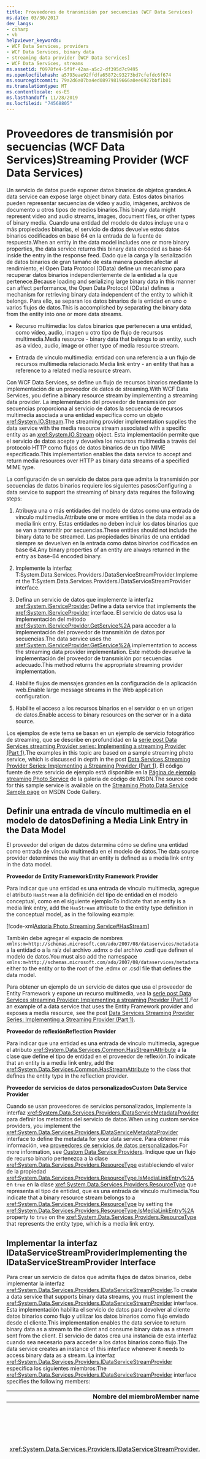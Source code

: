 ```yaml
---
title: Proveedores de transmisión por secuencias (WCF Data Services)
ms.date: 03/30/2017
dev_langs:
- csharp
- vb
helpviewer_keywords:
- WCF Data Services, providers
- WCF Data Services, binary data
- streaming data provider [WCF Data Services]
- WCF Data Services, streams
ms.assetid: f0978fe4-5f9f-42aa-a5c2-df395d7c9495
ms.openlocfilehash: a5793eae92ffdfa65872c93273bd7cfefdc6f674
ms.sourcegitcommit: 79a2d6a07ba4ed08979819666a0ee6927bbf1b01
ms.translationtype: MT
ms.contentlocale: es-ES
ms.lasthandoff: 11/28/2019
ms.locfileid: "74568805"
---
```

# <a name="streaming-provider-wcf-data-services"></a><span data-ttu-id="32712-102">Proveedores de transmisión por secuencias (WCF Data Services)</span><span class="sxs-lookup"><span data-stu-id="32712-102">Streaming Provider (WCF Data Services)</span></span>

<span data-ttu-id="32712-103">Un servicio de datos puede exponer datos binarios de objetos grandes.</span><span class="sxs-lookup"><span data-stu-id="32712-103">A data service can expose large object binary data.</span></span> <span data-ttu-id="32712-104">Estos datos binarios pueden representar secuencias de vídeo y audio, imágenes, archivos de documento u otros tipos de medios binarios.</span><span class="sxs-lookup"><span data-stu-id="32712-104">This binary data might represent video and audio streams, images, document files, or other types of binary media.</span></span> <span data-ttu-id="32712-105">Cuando una entidad del modelo de datos incluye una o más propiedades binarias, el servicio de datos devuelve estos datos binarios codificados en base 64 en la entrada de la fuente de respuesta.</span><span class="sxs-lookup"><span data-stu-id="32712-105">When an entity in the data model includes one or more binary properties, the data service returns this binary data encoded as base-64 inside the entry in the response feed.</span></span> <span data-ttu-id="32712-106">Dado que la carga y la serialización de datos binarios de gran tamaño de esta manera pueden afectar al rendimiento, el Open Data Protocol (OData) define un mecanismo para recuperar datos binarios independientemente de la entidad a la que pertenece.</span><span class="sxs-lookup"><span data-stu-id="32712-106">Because loading and serializing large binary data in this manner can affect performance, the Open Data Protocol (OData) defines a mechanism for retrieving binary data independent of the entity to which it belongs.</span></span> <span data-ttu-id="32712-107">Para ello, se separan los datos binarios de la entidad en uno o varios flujos de datos.</span><span class="sxs-lookup"><span data-stu-id="32712-107">This is accomplished by separating the binary data from the entity into one or more data streams.</span></span>

- <span data-ttu-id="32712-108">Recurso multimedia: los datos binarios que pertenecen a una entidad, como vídeo, audio, imagen u otro tipo de flujo de recursos multimedia.</span><span class="sxs-lookup"><span data-stu-id="32712-108">Media resource - binary data that belongs to an entity, such as a video, audio, image or other type of media resource stream.</span></span>

- <span data-ttu-id="32712-109">Entrada de vínculo multimedia: entidad con una referencia a un flujo de recursos multimedia relacionado.</span><span class="sxs-lookup"><span data-stu-id="32712-109">Media link entry - an entity that has a reference to a related media resource stream.</span></span>

<span data-ttu-id="32712-110">Con WCF Data Services, se define un flujo de recursos binarios mediante la implementación de un proveedor de datos de streaming.</span><span class="sxs-lookup"><span data-stu-id="32712-110">With WCF Data Services, you define a binary resource stream by implementing a streaming data provider.</span></span> <span data-ttu-id="32712-111">La implementación del proveedor de transmisión por secuencias proporciona al servicio de datos la secuencia de recursos multimedia asociada a una entidad específica como un objeto <xref:System.IO.Stream>.</span><span class="sxs-lookup"><span data-stu-id="32712-111">The streaming provider implementation supplies the data service with the media resource stream associated with a specific entity as an <xref:System.IO.Stream> object.</span></span> <span data-ttu-id="32712-112">Esta implementación permite que el servicio de datos acepte y devuelva los recursos multimedia a través del protocolo HTTP como flujos de datos binarios de un tipo MIME especificado.</span><span class="sxs-lookup"><span data-stu-id="32712-112">This implementation enables the data service to accept and return media resources over HTTP as binary data streams of a specified MIME type.</span></span>

<span data-ttu-id="32712-113">La configuración de un servicio de datos para que admita la transmisión por secuencias de datos binarios requiere los siguientes pasos:</span><span class="sxs-lookup"><span data-stu-id="32712-113">Configuring a data service to support the streaming of binary data requires the following steps:</span></span>

1. <span data-ttu-id="32712-114">Atribuya una o más entidades del modelo de datos como una entrada de vínculo multimedia.</span><span class="sxs-lookup"><span data-stu-id="32712-114">Attribute one or more entities in the data model as a media link entry.</span></span> <span data-ttu-id="32712-115">Estas entidades no deben incluir los datos binarios que se van a transmitir por secuencias.</span><span class="sxs-lookup"><span data-stu-id="32712-115">These entities should not include the binary data to be streamed.</span></span> <span data-ttu-id="32712-116">Las propiedades binarias de una entidad siempre se devuelven en la entrada como datos binarios codificados en base 64.</span><span class="sxs-lookup"><span data-stu-id="32712-116">Any binary properties of an entity are always returned in the entry as base-64 encoded binary.</span></span>

2. <span data-ttu-id="32712-117">Implemente la interfaz T:System.Data.Services.Providers.IDataServiceStreamProvider.</span><span class="sxs-lookup"><span data-stu-id="32712-117">Implement the T:System.Data.Services.Providers.IDataServiceStreamProvider interface.</span></span>

3. <span data-ttu-id="32712-118">Defina un servicio de datos que implemente la interfaz <xref:System.IServiceProvider>.</span><span class="sxs-lookup"><span data-stu-id="32712-118">Define a data service that implements the <xref:System.IServiceProvider> interface.</span></span> <span data-ttu-id="32712-119">El servicio de datos usa la implementación del método <xref:System.IServiceProvider.GetService%2A> para acceder a la implementación del proveedor de transmisión de datos por secuencias.</span><span class="sxs-lookup"><span data-stu-id="32712-119">The data service uses the <xref:System.IServiceProvider.GetService%2A> implementation to access the streaming data provider implementation.</span></span> <span data-ttu-id="32712-120">Este método devuelve la implementación del proveedor de transmisión por secuencias adecuado.</span><span class="sxs-lookup"><span data-stu-id="32712-120">This method returns the appropriate streaming provider implementation.</span></span>

4. <span data-ttu-id="32712-121">Habilite flujos de mensajes grandes en la configuración de la aplicación web.</span><span class="sxs-lookup"><span data-stu-id="32712-121">Enable large message streams in the Web application configuration.</span></span>

5. <span data-ttu-id="32712-122">Habilite el acceso a los recursos binarios en el servidor o en un origen de datos.</span><span class="sxs-lookup"><span data-stu-id="32712-122">Enable access to binary resources on the server or in a data source.</span></span>

<span data-ttu-id="32712-123">Los ejemplos de este tema se basan en un ejemplo de servicio fotográfico de streaming, que se describe en profundidad en la [serie post Data Services streaming Provider series: Implementing a streaming Provider (Part 1)](https://go.microsoft.com/fwlink/?LinkID=198989).</span><span class="sxs-lookup"><span data-stu-id="32712-123">The examples in this topic are based on a sample streaming photo service, which is discussed in depth in the post [Data Services Streaming Provider Series: Implementing a Streaming Provider (Part 1)](https://go.microsoft.com/fwlink/?LinkID=198989).</span></span> <span data-ttu-id="32712-124">El código fuente de este servicio de ejemplo está disponible en la [Página de ejemplo streaming Photo Service](https://go.microsoft.com/fwlink/?LinkID=198988) de la galería de código de MSDN.</span><span class="sxs-lookup"><span data-stu-id="32712-124">The source code for this sample service is available on the [Streaming Photo Data Service Sample page](https://go.microsoft.com/fwlink/?LinkID=198988) on MSDN Code Gallery.</span></span>

## <a name="defining-a-media-link-entry-in-the-data-model"></a><span data-ttu-id="32712-125">Definir una entrada de vínculo multimedia en el modelo de datos</span><span class="sxs-lookup"><span data-stu-id="32712-125">Defining a Media Link Entry in the Data Model</span></span>

<span data-ttu-id="32712-126">El proveedor del origen de datos determina cómo se define una entidad como entrada de vínculo multimedia en el modelo de datos.</span><span class="sxs-lookup"><span data-stu-id="32712-126">The data source provider determines the way that an entity is defined as a media link entry in the data model.</span></span>

<span data-ttu-id="32712-127">**Proveedor de Entity Framework**</span><span class="sxs-lookup"><span data-stu-id="32712-127">**Entity Framework Provider**</span></span>

<span data-ttu-id="32712-128">Para indicar que una entidad es una entrada de vínculo multimedia, agregue el atributo `HasStream` a la definición del tipo de entidad en el modelo conceptual, como en el siguiente ejemplo:</span><span class="sxs-lookup"><span data-stu-id="32712-128">To indicate that an entity is a media link entry, add the `HasStream` attribute to the entity type definition in the conceptual model, as in the following example:</span></span>

[!code-xml[Astoria Photo Streaming Service#HasStream](../../../../samples/snippets/xml/VS_Snippets_Misc/astoria_photo_streaming_service/xml/photodata.edmx#hasstream)]

<span data-ttu-id="32712-129">También debe agregar el espacio de nombres `xmlns:m=http://schemas.microsoft.com/ado/2007/08/dataservices/metadata` a la entidad o a la raíz del archivo .edmx o del archivo .csdl que definen el modelo de datos.</span><span class="sxs-lookup"><span data-stu-id="32712-129">You must also add the namespace `xmlns:m=http://schemas.microsoft.com/ado/2007/08/dataservices/metadata` either to the entity or to the root of the .edmx or .csdl file that defines the data model.</span></span>

<span data-ttu-id="32712-130">Para obtener un ejemplo de un servicio de datos que usa el proveedor de Entity Framework y expone un recurso multimedia, vea la [serie post Data Services streaming Provider: Implementing a streaming Provider (Part 1)](https://go.microsoft.com/fwlink/?LinkID=198989).</span><span class="sxs-lookup"><span data-stu-id="32712-130">For an example of a data service that uses the Entity Framework provider and exposes a media resource, see the post [Data Services Streaming Provider Series: Implementing a Streaming Provider (Part 1)](https://go.microsoft.com/fwlink/?LinkID=198989).</span></span>

<span data-ttu-id="32712-131">**Proveedor de reflexión**</span><span class="sxs-lookup"><span data-stu-id="32712-131">**Reflection Provider**</span></span>

<span data-ttu-id="32712-132">Para indicar que una entidad es una entrada de vínculo multimedia, agregue el atributo <xref:System.Data.Services.Common.HasStreamAttribute> a la clase que define el tipo de entidad en el proveedor de reflexión.</span><span class="sxs-lookup"><span data-stu-id="32712-132">To indicate that an entity is a media link entry, add the <xref:System.Data.Services.Common.HasStreamAttribute> to the class that defines the entity type in the reflection provider.</span></span>

<span data-ttu-id="32712-133">**Proveedor de servicios de datos personalizados**</span><span class="sxs-lookup"><span data-stu-id="32712-133">**Custom Data Service Provider**</span></span>

<span data-ttu-id="32712-134">Cuando se usan proveedores de servicios personalizados, implemente la interfaz <xref:System.Data.Services.Providers.IDataServiceMetadataProvider> para definir los metadatos del servicio de datos.</span><span class="sxs-lookup"><span data-stu-id="32712-134">When using custom service providers, you implement the <xref:System.Data.Services.Providers.IDataServiceMetadataProvider> interface to define the metadata for your data service.</span></span> <span data-ttu-id="32712-135">Para obtener más información, vea [proveedores de servicios de datos personalizados](custom-data-service-providers-wcf-data-services.md).</span><span class="sxs-lookup"><span data-stu-id="32712-135">For more information, see [Custom Data Service Providers](custom-data-service-providers-wcf-data-services.md).</span></span> <span data-ttu-id="32712-136">Indique que un flujo de recurso binario pertenezca a la clase <xref:System.Data.Services.Providers.ResourceType> estableciendo el valor de la propiedad <xref:System.Data.Services.Providers.ResourceType.IsMediaLinkEntry%2A> en `true` en la clase <xref:System.Data.Services.Providers.ResourceType> que representa el tipo de entidad, que es una entrada de vínculo multimedia.</span><span class="sxs-lookup"><span data-stu-id="32712-136">You indicate that a binary resource stream belongs to a <xref:System.Data.Services.Providers.ResourceType> by setting the <xref:System.Data.Services.Providers.ResourceType.IsMediaLinkEntry%2A> property to `true` on the <xref:System.Data.Services.Providers.ResourceType> that represents the entity type, which is a media link entry.</span></span>

## <a name="implementing-the-idataservicestreamprovider-interface"></a><span data-ttu-id="32712-137">Implementar la interfaz IDataServiceStreamProvider</span><span class="sxs-lookup"><span data-stu-id="32712-137">Implementing the IDataServiceStreamProvider Interface</span></span>

<span data-ttu-id="32712-138">Para crear un servicio de datos que admita flujos de datos binarios, debe implementar la interfaz <xref:System.Data.Services.Providers.IDataServiceStreamProvider>.</span><span class="sxs-lookup"><span data-stu-id="32712-138">To create a data service that supports binary data streams, you must implement the <xref:System.Data.Services.Providers.IDataServiceStreamProvider> interface.</span></span> <span data-ttu-id="32712-139">Esta implementación habilita el servicio de datos para devolver al cliente datos binarios como flujo y utilizar los datos binarios como flujo enviado desde el cliente.</span><span class="sxs-lookup"><span data-stu-id="32712-139">This implementation enables the data service to return binary data as a stream to the client and consume binary data as a stream sent from the client.</span></span> <span data-ttu-id="32712-140">El servicio de datos crea una instancia de esta interfaz cuando sea necesario para acceder a los datos binarios como flujo.</span><span class="sxs-lookup"><span data-stu-id="32712-140">The data service creates an instance of this interface whenever it needs to access binary data as a stream.</span></span> <span data-ttu-id="32712-141">La interfaz <xref:System.Data.Services.Providers.IDataServiceStreamProvider> especifica los siguientes miembros:</span><span class="sxs-lookup"><span data-stu-id="32712-141">The <xref:System.Data.Services.Providers.IDataServiceStreamProvider> interface specifies the following members:</span></span>

|<span data-ttu-id="32712-142">Nombre del miembro</span><span class="sxs-lookup"><span data-stu-id="32712-142">Member name</span></span>|<span data-ttu-id="32712-143">Descripción</span><span class="sxs-lookup"><span data-stu-id="32712-143">Description</span></span>|
|-----------------|-----------------|
|<xref:System.Data.Services.Providers.IDataServiceStreamProvider.DeleteStream%2A>|<span data-ttu-id="32712-144">El servicio de datos invoca este método para eliminar el recurso multimedia correspondiente cuando se elimina su entrada de vínculo multimedia.</span><span class="sxs-lookup"><span data-stu-id="32712-144">This method is invoked by the data service to delete the corresponding media resource when its media link entry is deleted.</span></span> <span data-ttu-id="32712-145">Cuando se implementa <xref:System.Data.Services.Providers.IDataServiceStreamProvider>, este método contiene el código que elimina el recurso multimedia asociado con la entrada de vínculo multimedia proporcionada.</span><span class="sxs-lookup"><span data-stu-id="32712-145">When you implement <xref:System.Data.Services.Providers.IDataServiceStreamProvider>, this method contains the code that deletes the media resource associated with the supplied media link entry.</span></span>|
|<xref:System.Data.Services.Providers.IDataServiceStreamProvider.GetReadStream%2A>|<span data-ttu-id="32712-146">El servicio de datos invoca este método para devolver un recurso multimedia como un flujo.</span><span class="sxs-lookup"><span data-stu-id="32712-146">This method is invoked by the data service to return a media resource as a stream.</span></span> <span data-ttu-id="32712-147">Cuando se implementa <xref:System.Data.Services.Providers.IDataServiceStreamProvider>, este método contiene el código que proporciona un flujo que el servicio de datos utiliza para devolver el recurso multimedia que está asociado a la entrada de vínculo multimedia proporcionada.</span><span class="sxs-lookup"><span data-stu-id="32712-147">When you implement <xref:System.Data.Services.Providers.IDataServiceStreamProvider>, this method contains the code that provides a stream that is used by the data service to the return media resource that is associated with the provided media link entry.</span></span>|
|<xref:System.Data.Services.Providers.IDataServiceStreamProvider.GetReadStreamUri%2A>|<span data-ttu-id="32712-148">El servicio de datos invoca este método para devolver el URI que se utiliza para solicitar el recurso multimedia de la entrada de vínculo multimedia.</span><span class="sxs-lookup"><span data-stu-id="32712-148">This method is invoked by the data service to return the URI that is used to request the media resource for the media link entry.</span></span> <span data-ttu-id="32712-149">Este valor se usa para crear el atributo `src` en el elemento de contenido de la entrada de vínculo multimedia que se utiliza para solicitar el flujo de datos.</span><span class="sxs-lookup"><span data-stu-id="32712-149">This value is used to create the `src` attribute in the content element of the media link entry and that is used to request the data stream.</span></span> <span data-ttu-id="32712-150">Cuando este método devuelve `null`, el servicio de datos automáticamente determina el URI.</span><span class="sxs-lookup"><span data-stu-id="32712-150">When this method returns `null`, the data service automatically determines the URI.</span></span> <span data-ttu-id="32712-151">Use este método cuando deba proporcionar clientes con acceso directo a datos binarios sin usar el proveedor de flujos.</span><span class="sxs-lookup"><span data-stu-id="32712-151">Use this method when you need to provide clients with direct access to binary data without using the steam provider.</span></span>|
|<xref:System.Data.Services.Providers.IDataServiceStreamProvider.GetStreamContentType%2A>|<span data-ttu-id="32712-152">El servicio de datos invoca este método para devolver el valor Content-Type del recurso multimedia asociado con la entrada de vínculo multimedia especificada.</span><span class="sxs-lookup"><span data-stu-id="32712-152">This method is invoked by the data service to return the Content-Type value of the media resource that is associated with the specified media link entry.</span></span>|
|<xref:System.Data.Services.Providers.IDataServiceStreamProvider.GetStreamETag%2A>|<span data-ttu-id="32712-153">El servicio de datos invoca este método para devolver el objeto eTag del flujo de datos que está asociado con la entidad especificada.</span><span class="sxs-lookup"><span data-stu-id="32712-153">This method is invoked by the data service to return the eTag of the data stream that is associated with the specified entity.</span></span> <span data-ttu-id="32712-154">Este método se utiliza cuando se administra la simultaneidad de los datos binarios.</span><span class="sxs-lookup"><span data-stu-id="32712-154">This method is used when you manage concurrency for the binary data.</span></span> <span data-ttu-id="32712-155">Cuando este método devuelve null, el servicio de datos no realiza el seguimiento de la simultaneidad.</span><span class="sxs-lookup"><span data-stu-id="32712-155">When this method returns null, the data service does not track concurrency.</span></span>|
|<xref:System.Data.Services.Providers.IDataServiceStreamProvider.GetWriteStream%2A>|<span data-ttu-id="32712-156">El servicio de datos invoca este método para obtener el flujo que se utiliza cuando se recibe el flujo enviado desde el cliente.</span><span class="sxs-lookup"><span data-stu-id="32712-156">This method is invoked by the data service to obtain the stream that is used when receiving the stream sent from the client.</span></span> <span data-ttu-id="32712-157">Cuando implemente la interfaz <xref:System.Data.Services.Providers.IDataServiceStreamProvider>, debe devolver un flujo grabable en el que el servicio de datos pueda escribir los datos del flujo recibidos.</span><span class="sxs-lookup"><span data-stu-id="32712-157">When you implement <xref:System.Data.Services.Providers.IDataServiceStreamProvider>, you must return a writable stream to which the data service writes received stream data.</span></span>|
|<xref:System.Data.Services.Providers.IDataServiceStreamProvider.ResolveType%2A>|<span data-ttu-id="32712-158">Devuelve un nombre de tipo calificado con el espacio de nombres que representa el tipo que el motor en tiempo de ejecución del servicio de datos debe crear para la entrada de vínculo multimedia asociada al flujo de datos del recurso multimedia que se está insertando.</span><span class="sxs-lookup"><span data-stu-id="32712-158">Returns a namespace-qualified type name that represents the type that the data service runtime must create for the media link entry that is associated with the data stream for the media resource that is being inserted.</span></span>|

## <a name="creating-the-streaming-data-service"></a><span data-ttu-id="32712-159">Crear el servicio de transmisión de datos por secuencias</span><span class="sxs-lookup"><span data-stu-id="32712-159">Creating the Streaming Data Service</span></span>

<span data-ttu-id="32712-160">Para proporcionar al tiempo de ejecución de WCF Data Services acceso a la implementación de <xref:System.Data.Services.Providers.IDataServiceStreamProvider>, el servicio de datos que cree también debe implementar la interfaz de <xref:System.IServiceProvider>.</span><span class="sxs-lookup"><span data-stu-id="32712-160">To provide the WCF Data Services runtime with access to the <xref:System.Data.Services.Providers.IDataServiceStreamProvider> implementation, the data service that you create must also implement the <xref:System.IServiceProvider> interface.</span></span> <span data-ttu-id="32712-161">En el siguiente ejemplo se muestra cómo implementar el método <xref:System.IServiceProvider.GetService%2A> para devolver una instancia de la clase `PhotoServiceStreamProvider` que implemente la interfaz <xref:System.Data.Services.Providers.IDataServiceStreamProvider>.</span><span class="sxs-lookup"><span data-stu-id="32712-161">The following example shows how to implement the <xref:System.IServiceProvider.GetService%2A> method to return an instance of the `PhotoServiceStreamProvider` class that implements <xref:System.Data.Services.Providers.IDataServiceStreamProvider>.</span></span>

[!code-csharp[Astoria Photo Streaming Service#PhotoServiceStreamingProvider](../../../../samples/snippets/csharp/VS_Snippets_Misc/astoria_photo_streaming_service/cs/photodata.svc.cs#photoservicestreamingprovider)]
[!code-vb[Astoria Photo Streaming Service#PhotoServiceStreamingProvider](../../../../samples/snippets/visualbasic/VS_Snippets_Misc/astoria_photo_streaming_service/vb/photodata.svc.vb#photoservicestreamingprovider)]

<span data-ttu-id="32712-162">Para obtener información general sobre cómo crear un servicio de datos, vea [configurar el servicio de datos](configuring-the-data-service-wcf-data-services.md).</span><span class="sxs-lookup"><span data-stu-id="32712-162">For general information about how to create a data service, see [Configuring the Data Service](configuring-the-data-service-wcf-data-services.md).</span></span>

## <a name="enabling-large-binary-streams-in-the-hosting-environment"></a><span data-ttu-id="32712-163">Habilitar flujos binarios grandes en el entorno de hospedaje</span><span class="sxs-lookup"><span data-stu-id="32712-163">Enabling Large Binary Streams in the Hosting Environment</span></span>

<span data-ttu-id="32712-164">Cuando se crea un servicio de datos en una aplicación Web de ASP.NET, se utiliza Windows Communication Foundation (WCF) para proporcionar la implementación del protocolo HTTP.</span><span class="sxs-lookup"><span data-stu-id="32712-164">When you create a data service in an ASP.NET Web application, Windows Communication Foundation (WCF) is used to provide the HTTP protocol implementation.</span></span> <span data-ttu-id="32712-165">De forma predeterminada, WCF limita el tamaño de los mensajes HTTP a solo 65 kilobytes.</span><span class="sxs-lookup"><span data-stu-id="32712-165">By default, WCF limits the size of HTTP messages to only 65K bytes.</span></span> <span data-ttu-id="32712-166">Para poder transmitir datos binarios grandes por secuencias al servicio de datos y desde él, debe configurar también la aplicación web para habilitar archivos binarios grandes y utilizar secuencias para la transferencia.</span><span class="sxs-lookup"><span data-stu-id="32712-166">To be able to stream large binary data to and from the data service, you must also configure the Web application to enable large binary files and to use streams for transfer.</span></span> <span data-ttu-id="32712-167">Para ello, en el elemento `<configuration />` del archivo Web.config de la aplicación agregue lo siguiente:</span><span class="sxs-lookup"><span data-stu-id="32712-167">To do this, add the following in the `<configuration />` element of the application's Web.config file:</span></span>

> [!NOTE]
> <span data-ttu-id="32712-168">Debe usar un modo de transferencia de <xref:System.ServiceModel.TransferMode.Streamed?displayProperty=nameWithType> para asegurarse de que WCF transmite los datos binarios en los mensajes de solicitud y respuesta, y no los almacena en búfer.</span><span class="sxs-lookup"><span data-stu-id="32712-168">You must use a <xref:System.ServiceModel.TransferMode.Streamed?displayProperty=nameWithType> transfer mode to ensure that the binary data in both the request and response messages are streamed and not buffered by WCF.</span></span>

<span data-ttu-id="32712-169">Para obtener más información, consulte [transferencia de mensajes de streaming](../../wcf/feature-details/streaming-message-transfer.md) y [cuotas de transporte](../../wcf/feature-details/transport-quotas.md).</span><span class="sxs-lookup"><span data-stu-id="32712-169">For more information, see [Streaming Message Transfer](../../wcf/feature-details/streaming-message-transfer.md) and [Transport Quotas](../../wcf/feature-details/transport-quotas.md).</span></span>

<span data-ttu-id="32712-170">De forma predeterminada, Internet Information Services (IIS) también limita el tamaño de las respuestas a 4 MB.</span><span class="sxs-lookup"><span data-stu-id="32712-170">By default, Internet Information Services (IIS) also limits the size of requests to 4MB.</span></span> <span data-ttu-id="32712-171">Para permitir que el servicio de datos reciba flujos mayores de 4 MB cuando se ejecute en IIS, también debe establecer el atributo `maxRequestLength` del [Elemento httpRuntime (esquema de configuración de ASP.net)](https://docs.microsoft.com/previous-versions/dotnet/netframework-4.0/e1f13641(v=vs.100)) en la sección configuración de `<system.web />`, como se muestra en el ejemplo siguiente:</span><span class="sxs-lookup"><span data-stu-id="32712-171">To enable your data service to receive streams larger than 4MB when running on IIS, you must also set the `maxRequestLength` attribute of the [httpRuntime Element (ASP.NET Settings Schema)](https://docs.microsoft.com/previous-versions/dotnet/netframework-4.0/e1f13641(v=vs.100)) in the `<system.web />` configuration section, as shown in the following example:</span></span>

## <a name="using-data-streams-in-a-client-application"></a><span data-ttu-id="32712-172">Usar flujos de datos en una aplicación cliente</span><span class="sxs-lookup"><span data-stu-id="32712-172">Using Data Streams in a Client Application</span></span>

<span data-ttu-id="32712-173">La biblioteca de cliente de WCF Data Services permite recuperar y actualizar estos recursos expuestos como secuencias binarias en el cliente.</span><span class="sxs-lookup"><span data-stu-id="32712-173">The WCF Data Services client library enables you to both retrieve and update these exposed resources as binary streams on the client.</span></span> <span data-ttu-id="32712-174">Para obtener más información, vea [trabajar con datos binarios](working-with-binary-data-wcf-data-services.md).</span><span class="sxs-lookup"><span data-stu-id="32712-174">For more information, see [Working with Binary Data](working-with-binary-data-wcf-data-services.md).</span></span>

## <a name="considerations-for-working-with-a-streaming-provider"></a><span data-ttu-id="32712-175">Consideraciones para trabajar con un proveedor de transmisión por secuencias</span><span class="sxs-lookup"><span data-stu-id="32712-175">Considerations for Working with a Streaming Provider</span></span>

<span data-ttu-id="32712-176">A continuación se enumeran algunas de las consideraciones que debe tener en cuenta al implementar un proveedor de transmisiones por secuencias y al tener acceso a los recursos multimedia de un servicio de datos.</span><span class="sxs-lookup"><span data-stu-id="32712-176">The following are things to consider when you implement a streaming provider and when you access media resources from a data service.</span></span>

- <span data-ttu-id="32712-177">Los recursos multimedia no admiten solicitudes MERGE.</span><span class="sxs-lookup"><span data-stu-id="32712-177">MERGE requests are not supported for media resources.</span></span> <span data-ttu-id="32712-178">Utilice una solicitud PUT para cambiar el recurso multimedia de una entidad existente.</span><span class="sxs-lookup"><span data-stu-id="32712-178">Use a PUT request to change the media resource of an existing entity.</span></span>

- <span data-ttu-id="32712-179">Una solicitud POST no se puede utilizar para crear una entrada de vínculo multimedia.</span><span class="sxs-lookup"><span data-stu-id="32712-179">A POST request cannot be used to create a new media link entry.</span></span> <span data-ttu-id="32712-180">En su lugar, debe emitir una solicitud POST para crear un nuevo recurso multimedia y el servicio de datos creará una entrada de vínculo multimedia con los valores predeterminados.</span><span class="sxs-lookup"><span data-stu-id="32712-180">Instead, you must issue a POST request to create a new media resource, and the data service creates a new media link entry with default values.</span></span> <span data-ttu-id="32712-181">Una solicitud MERGE o PUT posterior puede actualizar esta nueva entidad.</span><span class="sxs-lookup"><span data-stu-id="32712-181">This new entity can be updated by a subsequent MERGE or PUT request.</span></span> <span data-ttu-id="32712-182">También puede considerar la opción de almacenar en memoria caché la entidad y realizar actualizaciones en el contenedor de elementos eliminados, como establecer el valor de propiedad en el valor del encabezado Slug en la solicitud POST.</span><span class="sxs-lookup"><span data-stu-id="32712-182">You may also consider caching the entity and make updates in the disposer, such as setting the property value to the value of the Slug header in the POST request.</span></span>

- <span data-ttu-id="32712-183">Cuando se recibe una solicitud POST, el servicio de datos llama a <xref:System.Data.Services.Providers.IDataServiceStreamProvider.GetWriteStream%2A> para crear el recurso multimedia antes de llamar a <xref:System.Data.Services.IUpdatable.SaveChanges%2A> para crear la entrada de vínculo multimedia.</span><span class="sxs-lookup"><span data-stu-id="32712-183">When a POST request is received, the data service calls <xref:System.Data.Services.Providers.IDataServiceStreamProvider.GetWriteStream%2A> to create the media resource before it calls <xref:System.Data.Services.IUpdatable.SaveChanges%2A> to create the media link entry.</span></span>

- <span data-ttu-id="32712-184">Una implementación de <xref:System.Data.Services.Providers.IDataServiceStreamProvider.GetWriteStream%2A> no debe devolver un objeto <xref:System.IO.MemoryStream>.</span><span class="sxs-lookup"><span data-stu-id="32712-184">An implementation of <xref:System.Data.Services.Providers.IDataServiceStreamProvider.GetWriteStream%2A> should not return a <xref:System.IO.MemoryStream> object.</span></span> <span data-ttu-id="32712-185">Cuando se utiliza este tipo de flujo, se producirán problemas de recursos de memoria cuando el servicio reciba flujos de datos muy grandes.</span><span class="sxs-lookup"><span data-stu-id="32712-185">When you use this kind of stream, memory resource issues will occur when the service receives very large data streams.</span></span>

- <span data-ttu-id="32712-186">A continuación se enumeran algunas de las consideraciones que debe tener en cuenta al almacenar recursos multimedia en una base de datos:</span><span class="sxs-lookup"><span data-stu-id="32712-186">The following are things to consider when storing media resources in a database:</span></span>

  - <span data-ttu-id="32712-187">En el modelo de datos no debe incluirse una propiedad binaria que sea un recurso multimedia.</span><span class="sxs-lookup"><span data-stu-id="32712-187">A binary property that is a media resource should not be included in the data model.</span></span> <span data-ttu-id="32712-188">Todas las propiedades expuestas en un modelo de datos se devuelven en la entrada de una fuente de respuesta.</span><span class="sxs-lookup"><span data-stu-id="32712-188">All properties exposed in a data model are returned in the entry in a response feed.</span></span>

  - <span data-ttu-id="32712-189">Para mejorar el rendimiento con un flujo binario grande, recomendamos crear una clase de flujo personalizado para almacenar datos binarios en la base de datos.</span><span class="sxs-lookup"><span data-stu-id="32712-189">To improve performance with a large binary stream, we recommend that you create a custom stream class to store binary data in the database.</span></span> <span data-ttu-id="32712-190">La implementación de <xref:System.Data.Services.Providers.IDataServiceStreamProvider.GetWriteStream%2A> devuelve esta clase y envía los datos binarios a la base de datos en fragmentos.</span><span class="sxs-lookup"><span data-stu-id="32712-190">This class is returned by your <xref:System.Data.Services.Providers.IDataServiceStreamProvider.GetWriteStream%2A> implementation and sends the binary data to the database in chunks.</span></span> <span data-ttu-id="32712-191">En el caso de una base de datos SQL Server, se recomienda utilizar una secuencia de archivos para transmitir los datos a la base de datos cuando los datos binarios superen los 1 MB.</span><span class="sxs-lookup"><span data-stu-id="32712-191">For a SQL Server database, we recommend that you use a FILESTREAM to stream data into the database when the binary data is larger than 1MB.</span></span>

  - <span data-ttu-id="32712-192">Asegúrese de que la base de datos esté diseñada para almacenar los flujos binarios grandes que vaya a recibir el servicio de datos.</span><span class="sxs-lookup"><span data-stu-id="32712-192">Ensure that your database is designed to store the binary large streams that are to be received by your data service.</span></span>

  - <span data-ttu-id="32712-193">Cuando un cliente envía a una solicitud POST para insertar una entrada de vínculo multimedia con un recurso multimedia en una solicitud única, se llama a <xref:System.Data.Services.Providers.IDataServiceStreamProvider.GetWriteStream%2A> para obtener el flujo antes de que el servicio de datos inserte la nueva entidad en la base de datos.</span><span class="sxs-lookup"><span data-stu-id="32712-193">When a client sends a POST request to insert a media link entry with a media resource in a single request, <xref:System.Data.Services.Providers.IDataServiceStreamProvider.GetWriteStream%2A> is called to obtain the stream before the data service inserts the new entity into the database.</span></span> <span data-ttu-id="32712-194">Una implementación del proveedor de transmisiones por secuencias debe ser capaz de controlar este comportamiento del servicio de datos.</span><span class="sxs-lookup"><span data-stu-id="32712-194">A streaming provider implementation must be able to handle this data service behavior.</span></span> <span data-ttu-id="32712-195">Considere la opción de usar una tabla de datos independiente para almacenar los datos binarios o almacenar el flujo de datos en un archivo hasta que la entidad se haya insertado en la base de datos.</span><span class="sxs-lookup"><span data-stu-id="32712-195">Consider using a separate data table to store the binary data or store the data stream in a file until after the entity has been inserted into the database.</span></span>

- <span data-ttu-id="32712-196">Cuando implemente los métodos <xref:System.Data.Services.Providers.IDataServiceStreamProvider.DeleteStream%2A>, <xref:System.Data.Services.Providers.IDataServiceStreamProvider.GetReadStream%2A> o <xref:System.Data.Services.Providers.IDataServiceStreamProvider.GetWriteStream%2A>, debe utilizar el objeto eTag y los valores Content-Type y que se proporcionan como parámetros de método.</span><span class="sxs-lookup"><span data-stu-id="32712-196">When you implement the <xref:System.Data.Services.Providers.IDataServiceStreamProvider.DeleteStream%2A>, <xref:System.Data.Services.Providers.IDataServiceStreamProvider.GetReadStream%2A>, or <xref:System.Data.Services.Providers.IDataServiceStreamProvider.GetWriteStream%2A> methods, you must use the eTag and Content-Type values that are supplied as method parameters.</span></span> <span data-ttu-id="32712-197">No establezca el objeto eTag ni los encabezados Content-Type en la implementación del proveedor <xref:System.Data.Services.Providers.IDataServiceStreamProvider>.</span><span class="sxs-lookup"><span data-stu-id="32712-197">Do not set eTag or Content-Type headers in your <xref:System.Data.Services.Providers.IDataServiceStreamProvider> provider implementation.</span></span>

- <span data-ttu-id="32712-198">De forma predeterminada, el cliente envía secuencias binarias grandes mediante codificación de transferencia HTTP fragmentada.</span><span class="sxs-lookup"><span data-stu-id="32712-198">By default, the client sends large binary streams by using a chunked HTTP Transfer-Encoding.</span></span> <span data-ttu-id="32712-199">Dado que la Servidor de desarrollo de ASP.NET no admite este tipo de codificación, no puede usar este servidor web para hospedar un servicio de transmisión de datos que debe aceptar secuencias binarias de gran tamaño.</span><span class="sxs-lookup"><span data-stu-id="32712-199">Because the ASP.NET Development Server does not support this kind of encoding, you cannot use this Web server to host a streaming data service that must accept large binary streams.</span></span> <span data-ttu-id="32712-200">Para obtener más información sobre Servidor de desarrollo de ASP.NET, vea [servidores Web en Visual Studio para proyectos Web de ASP.net](https://docs.microsoft.com/previous-versions/aspnet/58wxa9w5(v=vs.120)).</span><span class="sxs-lookup"><span data-stu-id="32712-200">For more information on ASP.NET Development Server, see [Web Servers in Visual Studio for ASP.NET Web Projects](https://docs.microsoft.com/previous-versions/aspnet/58wxa9w5(v=vs.120)).</span></span>

<a name="versioning"></a>

## <a name="versioning-requirements"></a><span data-ttu-id="32712-201">Requisitos de control de versiones</span><span class="sxs-lookup"><span data-stu-id="32712-201">Versioning Requirements</span></span>

<span data-ttu-id="32712-202">El proveedor de transmisión por secuencias tiene los siguientes requisitos de control de versiones del protocolo OData:</span><span class="sxs-lookup"><span data-stu-id="32712-202">The streaming provider has the following OData protocol versioning requirements:</span></span>

- <span data-ttu-id="32712-203">El proveedor de transmisión por secuencias requiere que el servicio de datos admita la versión 2,0 del protocolo OData y versiones posteriores.</span><span class="sxs-lookup"><span data-stu-id="32712-203">The streaming provider requires that the data service support version 2.0 of the OData protocol and later versions.</span></span>

<span data-ttu-id="32712-204">Para obtener más información, vea [control de versiones del servicio de datos](data-service-versioning-wcf-data-services.md).</span><span class="sxs-lookup"><span data-stu-id="32712-204">For more information, see [Data Service Versioning](data-service-versioning-wcf-data-services.md).</span></span>

## <a name="see-also"></a><span data-ttu-id="32712-205">Vea también</span><span class="sxs-lookup"><span data-stu-id="32712-205">See also</span></span>

- [<span data-ttu-id="32712-206">Proveedores de Data Services</span><span class="sxs-lookup"><span data-stu-id="32712-206">Data Services Providers</span></span>](data-services-providers-wcf-data-services.md)
- [<span data-ttu-id="32712-207">Proveedores de servicios de datos personalizados</span><span class="sxs-lookup"><span data-stu-id="32712-207">Custom Data Service Providers</span></span>](custom-data-service-providers-wcf-data-services.md)
- [<span data-ttu-id="32712-208">Trabajo con datos binarios</span><span class="sxs-lookup"><span data-stu-id="32712-208">Working with Binary Data</span></span>](working-with-binary-data-wcf-data-services.md)
